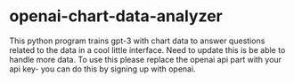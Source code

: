# openai-chart-data-analyzer

This python program trains gpt-3 with chart data to answer questions related to the data in a cool little interface.
Need to update this is be able to handle more data.
To use this please replace the openai api part with your api key- you can do this by signing up with openai.
